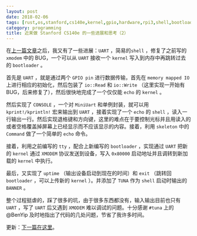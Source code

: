```yaml
---
layout: post
date: 2018-02-06
tags: [rust,os,stanford,cs140e,kernel,gpio,hardware,rpi3,shell,bootloader,xmodem,uart]
category: programming
title: 近来做 Stanford CS140e 的一些进展和思考（2）
---
```


在[上一篇文章](thoughts-on-stanford-cs140e.md)之后，我又有了一些进展：`UART` ，简易的`shell` ，修复了之前写的 `xmodem` 中的 BUG，一个可以从 `UART` 接收一个 `kernel` 写入到内存中再跳转过去的 `bootloader` 。

首先是 `UART` ，就是通过两个 `GPIO pin` 进行数据传输，首先在 `memory mapped IO` 上进行相应的初始化，然后包装了 `io::Read` 和 `io::Write` （这里实现一开始有 BUG，后来修复了），然后很快地完成了一个仅仅能 `echo` 的 `kernel` 。

然后实现了 `CONSOLE` ，一个对 `MiniUart` 和单例封装，就可以用 `kprint!/kprintln!` 宏来输出到 `UART` ，接着实现了一个 `echo` 的 `shell` ，读入一行输出一行。然后实现退格键和方向键，这里的难点在于要控制光标并且用读入的或者空格覆盖掉屏幕上已经显示而不应该显示的内容。接着，利用 `skeleton` 中的 `Command` 做了一个简单的 `echo` 命令。

接着，利用之前编写的 `tty` ，配合上新编写的 `bootloader` ，实现通过 `UART` 把新的 `kernel` 通过 `XMODEM` 协议发送到设备，写入 `0x80000` 启动地址并且调转到新加载的 `kernel` 中执行。

最后，又实现了 `uptime` （输出设备启动到现在的时间）和 `exit` （跳转回 `bootloader` ，可以上传新的 `kernel` ）。并添加了 `TUNA` 作为 `shell` 启动时输出的 `BANNER` 。

整个过程挺虐的，踩了很多的坑，由于很多东西都没有，输入输出目前也只有 `UART` ，写了 `UART` 后又遇到 `XMODEM` 难以调试的问题。十分感谢 `#tuna` 上的 @BenYip 及时地指出了代码的几处问题，节省了我许多时间。

更新：[下一篇在这里](thoughts-on-stanford-cs140e-3.md)。

